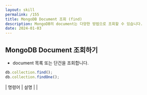 ```yaml
---
layout: skill
permalink: /155
title: MongoDB Document 조회 (find)
description: MongoDB의 document는 다양한 방법으로 조회할 수 있습니다.
date: 2024-01-03
---
```



## MongoDB Document 조회하기

- document 목록 또는 단건을 조회합니다.

```js
db.collection.find();
db.collection.findOne();
```

| 명령어 | 설명 |
| 
